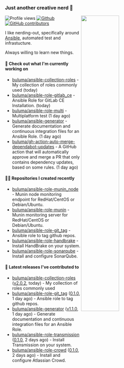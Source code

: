 ### Just another creative nerd 👋


![Profile views](https://gpvc.arturio.dev/buluma) <a href="https://gitstats.me/buluma">
  <img align="right" src="https://github-readme-stats.vercel.app/api?username=buluma&theme=gotham&show_icons=true" width="50%"/>
</a>
[![Github](https://img.shields.io/badge/-buluma-black?style=flat&labelColor=black&logo=github&logoColor=white&include_all_commits=true&count_private=true)](https://gitstats.me/buluma)
[![GitHub contributors](https://img.shields.io/github/contributors/buluma/badges.svg)](https://GitHub.com/buluma/badges/graphs/contributors/)

I like nerding-out, specifically around [Ansible](https://github.com/ansible/ansible), automated test and infrastucture.

Always willing to learn new things.

#### 👷 Check out what I'm currently working on

- [buluma/ansible-collection-roles](https://github.com/buluma/ansible-collection-roles) - My collection of roles commonly used (today)
- [buluma/ansible-role-gitlab_ce](https://github.com/buluma/ansible-role-gitlab_ce) - Ansible Role for GitLab CE Installation. (today)
- [buluma/ansible-role-multi](https://github.com/buluma/ansible-role-multi) - Multiplatform test (1 day ago)
- [buluma/ansible-generator](https://github.com/buluma/ansible-generator) - Generate documentation and continuous integration files for an Ansible Role. (1 day ago)
- [buluma/gh-action-auto-merge-dependabot-updates](https://github.com/buluma/gh-action-auto-merge-dependabot-updates) - A GitHub action that will automatically approve and merge a PR that only contains dependency updates, based on some rules. (1 day ago)

#### 👨‍💻 Repositories I created recently

- [buluma/ansible-role-munin_node](https://github.com/buluma/ansible-role-munin_node) - Munin node monitoring endpoint for RedHat/CentOS or Debian/Ubuntu.
- [buluma/ansible-role-munin](https://github.com/buluma/ansible-role-munin) - Munin monitoring server for RedHat/CentOS or Debian/Ubuntu.
- [buluma/ansible-role-git_tag](https://github.com/buluma/ansible-role-git_tag) - Ansible role to tag github repos.
- [buluma/ansible-role-handbrake](https://github.com/buluma/ansible-role-handbrake) - Install HandBrake on your system.
- [buluma/ansible-role-sonarqube](https://github.com/buluma/ansible-role-sonarqube) - Install and configure SonarQube.

#### 🚀 Latest releases I've contributed to

- [buluma/ansible-collection-roles](https://github.com/buluma/ansible-collection-roles) ([v2.0.2](https://github.com/buluma/ansible-collection-roles/releases/tag/v2.0.2), today) - My collection of roles commonly used
- [buluma/ansible-role-git_tag](https://github.com/buluma/ansible-role-git_tag) ([0.1.0](https://github.com/buluma/ansible-role-git_tag/releases/tag/0.1.0), 1 day ago) - Ansible role to tag github repos.
- [buluma/ansible-generator](https://github.com/buluma/ansible-generator) ([v1.1.0](https://github.com/buluma/ansible-generator/releases/tag/v1.1.0), 1 day ago) - Generate documentation and continuous integration files for an Ansible Role.
- [buluma/ansible-role-transmission](https://github.com/buluma/ansible-role-transmission) ([0.1.0](https://github.com/buluma/ansible-role-transmission/releases/tag/0.1.0), 2 days ago) - Install Transmission on your system.
- [buluma/ansible-role-crowd](https://github.com/buluma/ansible-role-crowd) ([0.1.0](https://github.com/buluma/ansible-role-crowd/releases/tag/0.1.0), 2 days ago) - Install and configure Atlassian Crowd.


